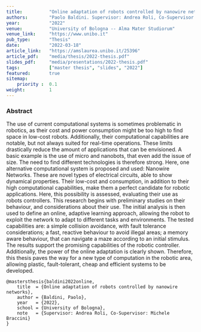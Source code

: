```yaml
---
title:          "Online adaptation of robots controlled by nanowire networks"
authors:        "Paolo Baldini. Supervisor: Andrea Roli, Co-Supervisor: Michele Braccini"
year:           "2022"
venue:          "University of Bologna -- Alma Mater Studiorum"
venue_link:     "https://www.unibo.it"
pub_type:       "Thesis"
date:           "2022-03-18"
article_link:   "https://amslaurea.unibo.it/25396"
article_pdf:    "media/thesis/2022-thesis.pdf"
slides_pdf:     "media/presentations/2022-thesis.pdf"
tags:           ["master thesis", "slides", "2022"]
featured:       true
sitemap:
    priority :  0.1
weight:         1
---
```


### Abstract

The use of current computational systems is sometimes problematic in robotics, as their cost and power consumption might be too high to find space in low-cost robots. Additionally, their computational capabilities are notable, but not always suited for real-time operations. These limits drastically reduce the amount of applications that can be envisioned. A basic example is the use of micro and nanobots, that even add the issue of size. The need to find different technologies is therefore strong. Here, one alternative computational system is proposed and used: Nanowire Networks. These are novel types of electrical circuits, able to show dynamical properties. Their low-cost and consumption, in addition to their high computational capabilities, make them a perfect candidate for robotic applications. Here, this possibility is assessed, evaluating their use as robots controllers. This research begins with preliminary studies on their behaviour, and considerations about their use. The initial analysis is then used to define an online, adaptive learning approach, allowing the robot to exploit the network to adapt to different tasks and environments. The tested capabilities are: a simple collision avoidance, with fault tolerance considerations; a fast, reactive behaviour to avoid illegal areas; a memory aware behaviour, that can navigate a maze according to an initial stimulus. The results support the promising capabilities of the robotic controller. Additionally, the power of the online adaptation is clearly shown. Therefore, this thesis paves the way for a new type of computation in the robotic area, allowing plastic, fault-tolerant, cheap and efficient systems to be developed.

```
@mastersthesis{baldini2022online,
    title  = {Online adaptation of robots controlled by nanowire networks},
    author = {Baldini, Paolo},
    year   = {2022},
    school = {University of Bologna},
    note   = {Supervisor: Andrea Roli, Co-Supervisor: Michele Braccini}
}
```
